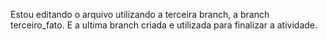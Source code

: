 Estou editando o arquivo utilizando a terceira branch, a branch terceiro_fato. E a ultima branch criada e utilizada para finalizar a atividade.